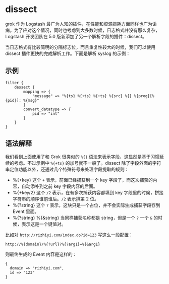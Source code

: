 # dissect

grok 作为 Logstash 最广为人知的插件，在性能和资源损耗方面同样也广为诟病。为了应对这个情况，同时也考虑到大多数时候，日志格式并没有那么复杂，Logstash 开发团队在 5.0 版新添加了另一个解析字段的插件：dissect。

当日志格式有比较简明的分隔标志位，而且重复性较大的时候，我们可以使用 dissect 插件更快的完成解析工作。下面是解析 syslog 的示例：

## 示例

```
filter {
    dessect {
        mapping => {
            "message" => "%{ts} %{+ts} %{+ts} %{src} %{} %{prog}[%{pid}]: %{msg}"
        }
        convert_datatype => {
            pid => "int"
        }
    }
}
```

## 语法解释

我们看到上面使用了和 Grok 很类似的 `%{}` 语法来表示字段，这显然是基于习惯延续的考虑。不过示例中 `%{+ts}` 的加号就不一般了。dissect 除了字段外面的字符串定位功能以外，还通过几个特殊符号来处理字段提取的规则：

* %{+key}
  这个 `+` 表示，前面已经捕获到一个 key 字段了，而这次捕获的内容，自动添补到之前 key 字段内容的后面。
* %{+key/2}
  这个 `/2` 表示，在有多次捕获内容都填到 key 字段里的时候，拼接字符串的顺序谁前谁后。`/2` 表示排第 2 位。
* %{?string}
  这个 `?` 表示，这块只是一个占位，并不会实际生成捕获字段存到 Event 里面。
* %{?string} %{&string}
  当同样捕获名称都是 string，但是一个 `?` 一个 `&` 的时候，表示这是一个键值对。

比如对 `http://rizhiyi.com/index.do?id=123` 写这么一段配置：

```
http://%{domain}/%{?url}?%{?arg1}=%{&arg1}
```

则最终生成的 Event 内容是这样的：

```
{
  domain => "rizhiyi.com",
  id => "123"
}
```
